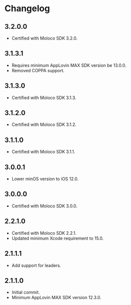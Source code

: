 # Changelog

## 3.2.0.0
* Certified with Moloco SDK 3.2.0.

## 3.1.3.1
* Requires minimum AppLovin MAX SDK version be 13.0.0.
* Removed COPPA support.

## 3.1.3.0
* Certified with Moloco SDK 3.1.3.

## 3.1.2.0
* Certified with Moloco SDK 3.1.2.

## 3.1.1.0
* Certified with Moloco SDK 3.1.1.

## 3.0.0.1
* Lower minOS version to iOS 12.0.

## 3.0.0.0
* Certified with Moloco SDK 3.0.0.

## 2.2.1.0
* Certified with Moloco SDK 2.2.1.
* Updated minimum Xcode requirement to 15.0.

## 2.1.1.1
* Add support for leaders.

## 2.1.1.0
* Initial commit.
* Minimum AppLovin MAX SDK version 12.3.0.
